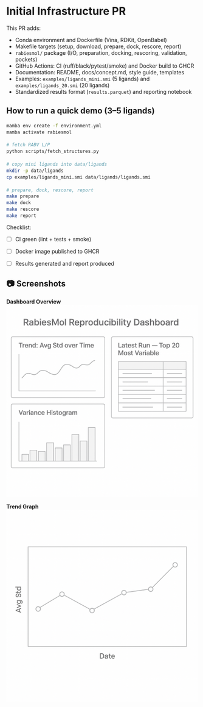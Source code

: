 # Initial Infrastructure PR

This PR adds:
- Conda environment and Dockerfile (Vina, RDKit, OpenBabel)
- Makefile targets (setup, download, prepare, dock, rescore, report)
- `rabiesmol/` package (I/O, preparation, docking, rescoring, validation, pockets)
- GitHub Actions: CI (ruff/black/pytest/smoke) and Docker build to GHCR
- Documentation: README, docs/concept.md, style guide, templates
- Examples: `examples/ligands_mini.smi` (5 ligands) and `examples/ligands_20.smi` (20 ligands)
- Standardized results format (`results.parquet`) and reporting notebook

## How to run a quick demo (3–5 ligands)

```bash
mamba env create -f environment.yml
mamba activate rabiesmol

# fetch RABV L/P
python scripts/fetch_structures.py

# copy mini ligands into data/ligands
mkdir -p data/ligands
cp examples/ligands_mini.smi data/ligands/ligands.smi

# prepare, dock, rescore, report
make prepare
make dock
make rescore
make report
```

Checklist:
- [ ] CI green (lint + tests + smoke)
- [ ] Docker image published to GHCR
- [ ] Results generated and report produced


## 📷 Screenshots

**Dashboard Overview**  
![Dashboard Placeholder](docs/images/dashboard_placeholder.png)

**Trend Graph**  
![Trend Placeholder](docs/images/trend_placeholder.png)
